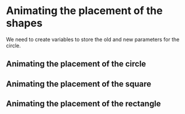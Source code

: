 # Animating the placement of the shapes

We need to create variables to store the old and new parameters for the circle.

## Animating the placement of the circle


## Animating the placement of the square

## Animating the placement of the rectangle
